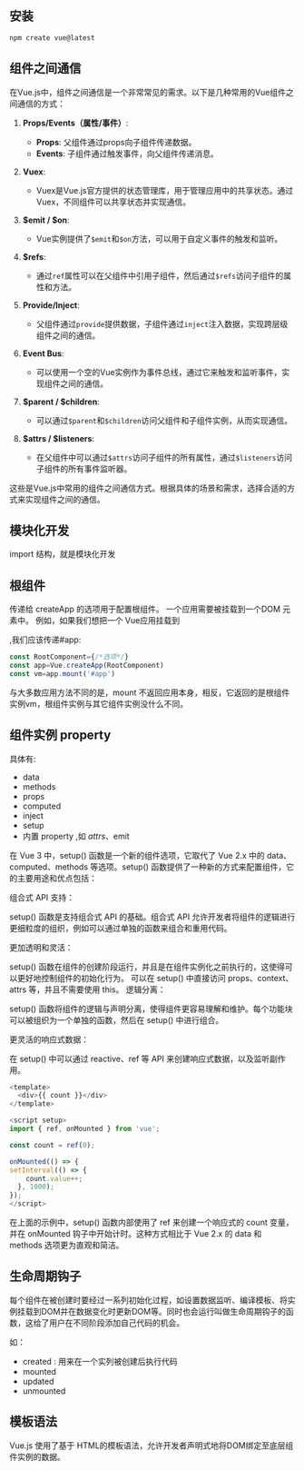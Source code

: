 ## 安装 

``` sh
npm create vue@latest
```

## 组件之间通信

在Vue.js中，组件之间通信是一个非常常见的需求。以下是几种常用的Vue组件之间通信的方式：

1. **Props/Events（属性/事件）**:
   - **Props**: 父组件通过props向子组件传递数据。
   - **Events**: 子组件通过触发事件，向父组件传递消息。

2. **Vuex**:
   - Vuex是Vue.js官方提供的状态管理库，用于管理应用中的共享状态。通过Vuex，不同组件可以共享状态并实现通信。

3. **$emit / $on**:
   - Vue实例提供了`$emit`和`$on`方法，可以用于自定义事件的触发和监听。

4. **$refs**:
   - 通过`ref`属性可以在父组件中引用子组件，然后通过`$refs`访问子组件的属性和方法。

5. **Provide/Inject**:
   - 父组件通过`provide`提供数据，子组件通过`inject`注入数据，实现跨层级组件之间的通信。

6. **Event Bus**:
   - 可以使用一个空的Vue实例作为事件总线，通过它来触发和监听事件，实现组件之间的通信。

7. **$parent / $children**:
   - 可以通过`$parent`和`$children`访问父组件和子组件实例，从而实现通信。

8. **$attrs / $listeners**:
   - 在父组件中可以通过`$attrs`访问子组件的所有属性，通过`$listeners`访问子组件的所有事件监听器。

这些是Vue.js中常用的组件之间通信方式。根据具体的场景和需求，选择合适的方式来实现组件之间的通信。

## 模块化开发

import 结构，就是模块化开发

## 根组件

传递给 createApp 的选项用于配置根组件。 一个应用需要被挂载到一个DOM 元素中。
例如，如果我们想把一个 Vue应用挂载到 <div id="app"></div>,我们应该传递#app:

```js
const RootComponent={/*选项*/}
const app=Vue.createApp(RootComponent)
const vm=app.mount('#app')

```

与大多数应用方法不同的是，mount 不返回应用本身，相反，它返回的是根组件实例vm，根组件实例与其它组件实例没什么不同。


## 组件实例 property

具体有:
- data
- methods
- props
- computed
- inject
- setup
- 内置 property ,如 $attrs 、$emit

在 Vue 3 中，setup() 函数是一个新的组件选项，它取代了 Vue 2.x 中的 data、computed、methods 等选项。setup() 函数提供了一种新的方式来配置组件，它的主要用途和优点包括：

组合式 API 支持：

setup() 函数是支持组合式 API 的基础。组合式 API 允许开发者将组件的逻辑进行更细粒度的组织，例如可以通过单独的函数来组合和重用代码。

更加透明和灵活：

setup() 函数在组件的创建阶段运行，并且是在组件实例化之前执行的，这使得可以更好地控制组件的初始化行为。
可以在 setup() 中直接访问 props、context、attrs 等，并且不需要使用 this。
逻辑分离：

setup() 函数将组件的逻辑与声明分离，使得组件更容易理解和维护。每个功能块可以被组织为一个单独的函数，然后在 setup() 中进行组合。

更灵活的响应式数据：

在 setup() 中可以通过 reactive、ref 等 API 来创建响应式数据，以及监听副作用。
``` js
<template>
  <div>{{ count }}</div>
</template>

<script setup>
import { ref, onMounted } from 'vue';

const count = ref(0);

onMounted(() => {
setInterval(() => {
    count.value++;
  }, 1000);
});
</script>
```
在上面的示例中，setup() 函数内部使用了 ref 来创建一个响应式的 count 变量，并在 onMounted 钩子中开始计时。这种方式相比于 Vue 2.x 的 data 和 methods 选项更为直观和简洁。

## 生命周期钩子

每个组件在被创建时要经过一系列初始化过程，如设置数据监听、编译模板、将实例挂载到DOM并在数据变化时更新DOM等。同时也会运行叫做生命周期钩子的函数，这给了用户在不同阶段添加自己代码的机会。

如：
- created : 用来在一个实列被创建后执行代码
- mounted
- updated
- unmounted

## 模板语法

Vue.js 使用了基于 HTML的模板语法，允许开发者声明式地将DOM绑定至底层组件实例的数据。



